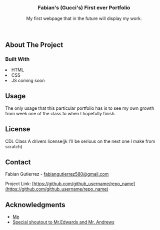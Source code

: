 <a name="readme-top"></a>


<br />
<div align="center">

<h3 align="center">Fabian's (Gucci's) First ever Portfolio</h3>

  <p align="center">
    My first webpage that in the future will display my work.
    <br />
    <br />
    <br />
</div>


<!-- ABOUT THE PROJECT -->
## About The Project

### Built With
<li>HTML</li>
<li>CSS</li>
<li>JS coming soon</li>


## Usage

The only usage that this particular portfolio has is to see my own growth from week one of
the class to when I hopefully finish.



## License

CDL Class A drivers license(jk I'll be serious on the next one I make from scratch)




<!-- CONTACT -->
## Contact

Fabian Gutierrez - fabiangutierrez580@gmail.com

Project Link: [https://github.com/github_username/repo_name](https://github.com/github_username/repo_name)




<!-- ACKNOWLEDGMENTS -->
## Acknowledgments

* [Me]()
* [Special shoutout to Mr.Edwards and Mr. Andrews]()




<!-- MARKDOWN LINKS & IMAGES -->
<!-- https://www.markdownguide.org/basic-syntax/#reference-style-links -->

[product-screenshot]: images/screenshot.png
